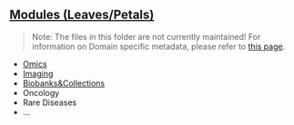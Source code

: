 ## [Modules (Leaves/Petals)](https://github.com/Health-RI/health-ri-metadata/tree/master/Modules)
  > Note: The files in this folder are not currently maintained!
  For information on Domain specific metadata, please refer to [this page](https://health-ri.atlassian.net/wiki/spaces/FSD/pages/545783826/Domain-specific+metadata+schema+development).

- [Omics](https://github.com/Health-RI/health-ri-metadata/tree/master/Modules/Omics)
- [Imaging](https://github.com/Health-RI/health-ri-metadata/tree/master/Modules/Imaging)
- [Biobanks&Collections](https://github.com/Health-RI/health-ri-metadata/tree/master/Modules/Biobanks%20%26%20Collections)
- Oncology
- Rare Diseases
- ...
  
